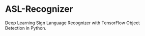 # ASL-Recognizer

Deep Learning Sign Language Recognizer with TensorFlow Object Detection in Python.

